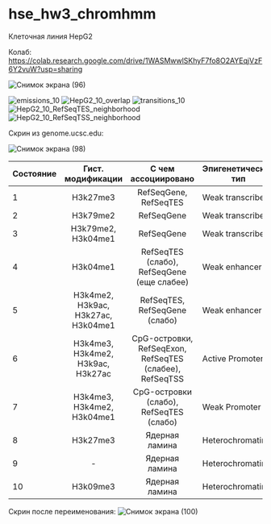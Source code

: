 # hse_hw3_chromhmm

Клеточная линия HepG2

Колаб: https://colab.research.google.com/drive/1WASMwwlSKhyF7fo8O2AYEqjVzF6Y2vuW?usp=sharing

![Снимок экрана (96)](https://user-images.githubusercontent.com/56909634/160294758-6fc74dad-7007-4325-8526-4b1b8b05ac51.png)

![emissions_10](https://user-images.githubusercontent.com/56909634/160294819-9a7e4fec-bdfc-4805-9263-2c2caf3e12c3.png)
![HepG2_10_overlap](https://user-images.githubusercontent.com/56909634/160294825-43e61173-2724-4d03-9ed5-0bf84d3fea17.png)
![transitions_10](https://user-images.githubusercontent.com/56909634/160294828-07296d03-3a24-4b3d-8e34-6b5ca6fd2168.png)
![HepG2_10_RefSeqTES_neighborhood](https://user-images.githubusercontent.com/56909634/160294830-f35af110-459e-4b46-a598-ef286f2c4de3.png)
![HepG2_10_RefSeqTSS_neighborhood](https://user-images.githubusercontent.com/56909634/160294833-45e344d8-caab-4109-8a51-e2880b207ce6.png)

Скрин из genome.ucsc.edu:

![Снимок экрана (98)](https://user-images.githubusercontent.com/56909634/160300566-bb9c1ff7-e834-4abb-a7ba-a28a09b3de7b.png)

| Состояние | Гист. модификации                  | С чем ассоциировано                                     | Эпигенетический тип |
| ----------|:----------------------------------:|:-------------------------------------------------------:|---------------------|
| 1         | H3k27me3                           | RefSeqGene, RefSeqTES                                   | Weak transcribed    |
| 2         | H3k79me2                           | RefSeqGene                                              | Weak transcribed    |
| 3         | H3k79me2, H3k04me1                 | RefSeqGene                                              | Weak transcribed    |
| 4         | H3k04me1                           | RefSeqTES (слабо), RefSeqGene (еще слабее)              | Weak enhancer       |
| 5         | H3k4me2, H3k9ac, H3k27ac, H3k04me1 | RefSeqTES, RefSeqGene (слабо)                           | Weak enhancer       |
| 6         | H3k4me3, H3k4me2, H3k9ac, H3k27ac  | CpG-островки, RefSeqExon, RefSeqTES (слабее), RefSeqTSS | Active Promoter     |
| 7         | H3k4me3, H3k4me2, H3k04me1         | CpG-островки (слабо), RefSeqTES (слабо)                 | Weak Promoter       |
| 8         | H3k27me3                           | Ядерная ламина                                          | Heterochromatin     |
| 9         | -                                  | Ядерная ламина                                          | Heterochromatin     |
| 10        | H3k09me3                           | Ядерная ламина                                          | Heterochromatin     |

Скрин после переименования:
![Снимок экрана (100)](https://user-images.githubusercontent.com/56909634/160301290-496ef41a-c493-4113-8942-70fc33406e65.png)

